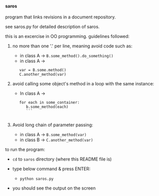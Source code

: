 #### saros
program that links revisions in a document repository.

see saros.py for detailed description of saros.

this is an excercise in OO programming.  guidelines followed:
  1. no more than one '.' per line, meaning avoid code such as:
       - in class A -> ```B.some_method().do_something()```
       - in class A -> 
       ```
          var = B.some.method()
          C.another_method(var)
        ```
                     
  2. avoid calling some object's method in a loop with the same instance:
       - In class A -> 
       ```
          for each in some_container:
             b.some_method(each)
             ```
                        
  3. Avoid long chain of parameter passing:
       - in class A -> ```B.some_method(var)```
       - in class B -> ```C.another_method(var)```
      
to run the program:
  - ```cd``` to ```saros``` directory (where this README file is)
  - type below command & press ENTER:

      - ```python saros.py```

  - you should see the output on the screen


